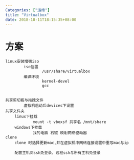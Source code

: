 ```yaml
---
Categories: ["运维"]
title: "Virtualbox"
date: 2018-10-11T18:15:35+08:00
---
```


# 方案
    linux安装增强iso
            iso位置
                    /usr/share/virtualbox
            编译环境
                    kernel-devel
                    gcc
            

    共享剪切板与拖拽文件
            虚拟机启动后devices下设置
    共享文件夹
        linux下挂载
                mount -t vboxsf 共享名 /mnt/share
        windows下挂载
                我的电脑 右键 映射网络驱动器
    clone
        clone 时选择更新mac,并在虚拟机中网络连接设置中重写mac与ip

        配置主机间ssh免登录，远程ssh与所有主机免登录
